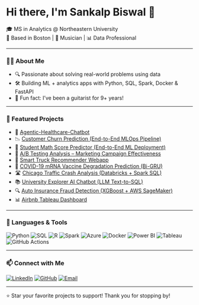 # Hi there, I'm Sankalp Biswal 👋

🎓 MS in Analytics @ Northeastern University  
📍 Based in Boston | 🎸 Musician | 📊 Data Professional

---

### 👨‍💻 About Me

- 🔍 Passionate about solving real-world problems using data   
- 🛠️ Building ML + analytics apps with Python, SQL, Spark, Docker & FastAPI  
- 🎵 Fun fact: I’ve been a guitarist for 9+ years!

---

### 💼 Featured Projects

- 🏥 [Agentic-Healthcare-Chatbot](https://github.com/AI-Healthcare-Chatbot/Agentic_Healthcare_Chatbot)
- 📉 [Customer Churn Prediction (End-to-End MLOps Pipeline)](https://github.com/Sankalp20487/Customer_Churn_MLops)
- 🎯 [Student Math Score Predictor (End-to-End ML Deployment)](https://github.com/Sankalp20487/mlproject)
- 🧪 [A/B Testing Analysis – Marketing Campaign Effectiveness](https://github.com/Sankalp20487/A-B_Testing_Marketing_campaign)
- 🚛 [Smart Truck Recommender Webapp](https://github.com/Sankalp20487/Truck-Recommender)
- 🧬 [COVID-19 mRNA Vaccine Degradation Prediction (Bi-GRU)](https://github.com/Sankalp20487/Covid-19-mRNA-Prediction-Bi-GRU)
- 🛣️ [Chicago Traffic Crash Analysis (Databricks + Spark SQL)](https://github.com/Sankalp20487/Chicago-Traffic-Crash-Analysis)
- 📚 [University Explorer AI Chatbot (LLM Text-to-SQL)](https://github.com/Sankalp20487/ipedsllm)
- 🔍 [Auto Insurance Fraud Detection (XGBoost + AWS SageMaker)](https://github.com/Sankalp20487/auto-insurance-fraud-detection)
- 📊 [Airbnb Tableau Dashboard](https://public.tableau.com/views/Airbnb_Dashboard_17114057268580/Dashboard1)

---

### 🔧 Languages & Tools

![Python](https://img.shields.io/badge/-Python-3776AB?logo=python&logoColor=white)
![SQL](https://img.shields.io/badge/-SQL-4479A1?logo=mysql&logoColor=white)
![R](https://img.shields.io/badge/-R-276DC3?logo=r&logoColor=white)
![Spark](https://img.shields.io/badge/-Apache%20Spark-E25A1C?logo=apachespark&logoColor=white)
![Azure](https://img.shields.io/badge/-Azure-0089D6?logo=microsoftazure&logoColor=white)
![Docker](https://img.shields.io/badge/-Docker-2496ED?logo=docker&logoColor=white)
![Power BI](https://img.shields.io/badge/-Power%20BI-F2C811?logo=powerbi&logoColor=black)
![Tableau](https://img.shields.io/badge/-Tableau-E97627?logo=tableau&logoColor=white)
![GitHub Actions](https://img.shields.io/badge/-CI%2FCD%20with%20GitHub%20Actions-2088FF?logo=githubactions&logoColor=white)

---

### 📫 Connect with Me

[![LinkedIn](https://img.shields.io/badge/-LinkedIn-blue?style=flat&logo=linkedin)](https://linkedin.com/in/sankalp-biswal)
[![GitHub](https://img.shields.io/badge/-GitHub-black?style=flat&logo=github)](https://github.com/Sankalp20487)
[![Email](https://img.shields.io/badge/-Email-red?style=flat&logo=gmail&logoColor=white)](mailto:sankalpbiswal99@gmail.com)

---

⭐️ Star your favorite projects to support! Thank you for stopping by!


<!--
**Sankalp20487/Sankalp20487** is a ✨ _special_ ✨ repository because its `README.md` (this file) appears on your GitHub profile.

Here are some ideas to get you started:

- 🔭 I’m currently working on ...
- 🌱 I’m currently learning ...
- 👯 I’m looking to collaborate on ...
- 🤔 I’m looking for help with ...
- 💬 Ask me about ...
- 📫 How to reach me: ...
- 😄 Pronouns: ...
- ⚡ Fun fact: ...
-->
